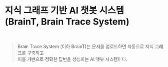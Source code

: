 # 지식 그래프 기반 AI 챗봇 시스템 <br/> (BrainT, Brain Trace System)

<br/>

> Brain Trace System (이하 BrainT)는 문서를 업로드하면 자동으로 지식 그래프를 구축하고 <br/>
> 이를 기반으로 정확한 답변을 생성하는 AI 챗봇 시스템이다.

<br/>
<br/>
